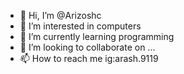 - 👋 Hi, I’m @Arizoshc
- 👀 I’m interested in computers
- 🌱 I’m currently learning programming 
- 💞️ I’m looking to collaborate on ...
- 📫 How to reach me ig:arash.9119

<!---
Arizoshc/Arizoshc is a ✨ special ✨ repository because its `README.md` (this file) appears on your GitHub profile.
You can click the Preview link to take a look at your changes.
--->

